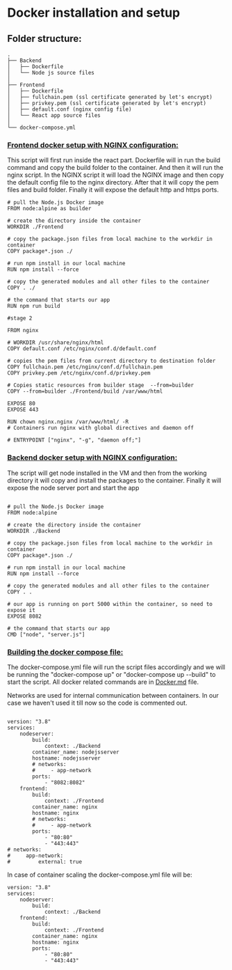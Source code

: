 # Docker installation and setup

## Folder structure: 

```
.
├── Backend
│   ├── Dockerfile
│   └── Node js source files
│ 
├── Frontend
│   ├── Dockerfile
│   ├── fullchain.pem (ssl certificate generated by let's encrypt)
│   ├── privkey.pem (ssl certificate generated by let's encrypt)
│   ├── default.conf (nginx config file)
│   └── React app source files
│  
└── docker-compose.yml

```



### <u>Frontend docker setup with NGINX configuration:</u>

This script will first run inside the react part. Dockerfile will in run the build command and copy the build folder to the container. And then it will run the nginx script. In the NGINX script it will load the NGINX image and then copy the default config file to the nginx directory. After that it will copy the pem files and build folder. Finally it will expose the default http and https ports. 

```
# pull the Node.js Docker image
FROM node:alpine as builder

# create the directory inside the container
WORKDIR ./Frontend

# copy the package.json files from local machine to the workdir in container
COPY package*.json ./

# run npm install in our local machine
RUN npm install --force

# copy the generated modules and all other files to the container
COPY . ./

# the command that starts our app
RUN npm run build

#stage 2

FROM nginx

# WORKDIR /usr/share/nginx/html
COPY default.conf /etc/nginx/conf.d/default.conf

# copies the pem files from current directory to destination folder
COPY fullchain.pem /etc/nginx/conf.d/fullchain.pem
COPY privkey.pem /etc/nginx/conf.d/privkey.pem

# Copies static resources from builder stage  --from=builder
COPY --from=builder ./Frontend/build /var/www/html

EXPOSE 80
EXPOSE 443

RUN chown nginx.nginx /var/www/html/ -R
# Containers run nginx with global directives and daemon off

# ENTRYPOINT ["nginx", "-g", "daemon off;"]
```

### <u>Backend docker setup with NGINX configuration:</u>

The script will get node installed in the VM and then from the working directory it will copy and install the packages to the container. Finally it will expose the node server port and start the app

```

# pull the Node.js Docker image
FROM node:alpine

# create the directory inside the container
WORKDIR ./Backend

# copy the package.json files from local machine to the workdir in container
COPY package*.json ./

# run npm install in our local machine
RUN npm install --force

# copy the generated modules and all other files to the container
COPY . .

# our app is running on port 5000 within the container, so need to expose it
EXPOSE 8082

# the command that starts our app
CMD ["node", "server.js"]

```

### <u>Building the docker compose file: </u>

The docker-compose.yml file will run the script files accordingly and we will be running the "docker-compose up" or "docker-compose up --build" to start the script. All docker related commands are in [Docker.md](https://github.com/Manassaharoy/documentation/blob/main/Docker.md) file.

Networks are used for internal communication between containers. In our case we haven't used it till now so the code is commented out.

```

version: "3.8"
services:
    nodeserver:
        build:
            context: ./Backend
        container_name: nodejsserver
        hostname: nodejsserver
        # networks:
        #     - app-network
        ports:
            - "8082:8082"
    frontend:
        build:
            context: ./Frontend
        container_name: nginx
        hostname: nginx
        # networks:
        #     - app-network
        ports:
            - "80:80"
            - "443:443"
# networks:
#     app-network: 
#         external: true

```


In case of container scaling the docker-compose.yml file will be:

```
version: "3.8"
services:
    nodeserver:
        build:
            context: ./Backend
    frontend:
        build:
            context: ./Frontend
        container_name: nginx
        hostname: nginx
        ports:
            - "80:80"
            - "443:443"

```


